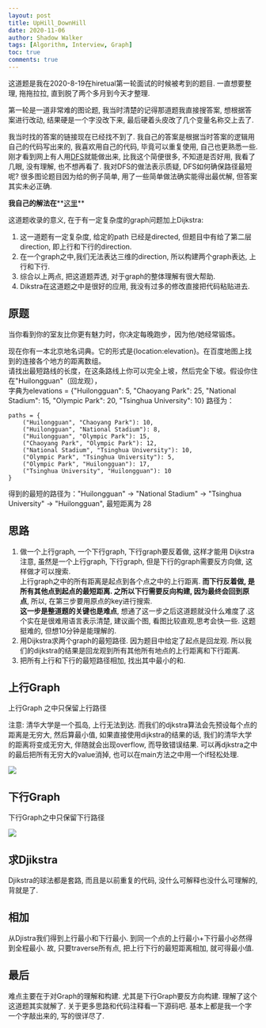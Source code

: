```yaml
---
layout: post
title: UpHill_DownHill
date: 2020-11-06
author: Shadow Walker
tags: [Algorithm, Interview, Graph]
toc: true
comments: true
---
```


这道题是我在2020-8-19在hiretual第一轮面试的时候被考到的题目. 一直想要整理, 拖拖拉拉, 直到脱了两个多月到今天才整理. 

第一轮是一道非常难的图论题, 我当时清楚的记得那道题我直接搜答案, 想根据答案进行改动, 结果硬是一个字没改下来, 最后硬着头皮改了几个变量名称交上去了. 

我当时找的答案的链接现在已经找不到了. 我自己的答案是根据当时答案的逻辑用自己的代码写出来的, 我喜欢用自己的代码, 毕竟可以重复使用, 自己也更熟悉一些.   刚才看到网上有人用[DFS](http://www.liyongzhi.xyz/posts/2020/07/hiretual_interview/)就能做出来, 比我这个简便很多, 不知道是否好用, 我看了几眼, 没有理解, 也不想再看了.  我对DFS的做法表示质疑, DFS如何确保路径最短呢? 很多图论题目因为给的例子简单, 用了一些简单做法确实能得出最优解, 但答案其实未必正确. 

**我自己的解法在****[这里](https://github.com/easonback26/Graph/blob/master/src/Uphill_Downhill.java)**

这道题收录的意义, 在于有一定复杂度的graph问题加上Dijkstra:

1. 这一道题有一定复杂度, 给定的path 已经是directed, 但题目中有给了第二层direction, 即上行和下行的direction. 
2. 在一个graph之中,我们无法表达三维的direction, 所以构建两个graph表达, 上行和下行. 
3. 综合以上两点, 把这道题弄透, 对于graph的整体理解有很大帮助. 
3. Dikstra在这道题之中是很好的应用, 我没有过多的修改直接把代码粘贴进去. 

## 原题

当你看到你的室友比你更有魅力时，你决定每晚跑步，因为他/她经常锻炼。
 
现在你有一本北京地名词典。它的形式是{location:elevation}。在百度地图上找到的连接各个地方的距离数组。  
请找出最短路线的长度，在这条路线上你可以完全上坡，然后完全下坡。假设你住在"Huilongguan"（回龙观），  
字典为elevations = {"Huilongguan": 5, "Chaoyang Park": 25, "National Stadium": 15, "Olympic Park": 20, "Tsinghua University": 10}
路径为：   

```
paths = {   
    ("Huilongguan", "Chaoyang Park"): 10,  
    ("Huilongguan", "National Stadium"): 8,  
    ("Huilongguan", "Olympic Park"): 15,  
    ("Chaoyang Park", "Olympic Park"): 12,  
    ("National Stadium", "Tsinghua University"): 10,  
    ("Olympic Park", "Tsinghua University"): 5,  
    ("Olympic Park", "Huilongguan"): 17,  
    ("Tsinghua University", "Huilongguan"): 10  
}  
```
得到的最短的路径为："Huilongguan" -> "National Stadium" -> "Tsinghua University" -> "Huilongguan", 最短距离为 28

## 思路

1. 做一个上行graph, 一个下行graph,  下行graph要反着做, 这样才能用 Dijkstra
注意, 虽然是一个上行graph, 下行graph, 但是下行的graph需要反方向做, 这样做才可以搜索.  
上行graph之中的所有距离是起点到各个点之中的上行距离. **而下行反着做, 是所有其他点到起点的最短距离. 之所以下行需要反向构建, 因为最终会回到原点**, 所以, 在第三步要用原点的key进行搜索.  
**这一步是整道题的关键也是难点**, 想通了这一步之后这道题就没什么难度了.这个实在是很难用语言表示清楚, 建议画个图, 看图比较直观,思考会快一些.  这题挺难的, 但想10分钟是能理解的.  
2. 用Dijkstra求两个graph的最短路径. 因为题目中给定了起点是回龙观. 所以我们的dijkstra的结果是回龙观到所有其他所有地点的上行距离和下行距离.  
3. 把所有上行和下行的最短路径相加, 找出其中最小的和.

## 上行Graph

上行Graph 之中只保留上行路径

注意: 清华大学是一个孤岛, 上行无法到达. 而我们的djkstra算法会先预设每个点的距离是无穷大, 然后算最小值, 如果直接使用dijkstra的结果的话, 我们的清华大学的距离将变成无穷大, 伴随就会出现overflow, 而导致错误结果.  可以再djkstra之中的最后把所有无穷大的value消掉, 也可以在main方法之中用一个if轻松处理. 
      
![](https://lh3.googleusercontent.com/pw/ACtC-3f0ruhb6wmk4DVZxYFojEAJIljTklILPzzhFGVCdUpwweRtKluvDFBu1jXqYWV7lHmXhfuo1QVJuAPqeRezQoMA_2eDR6sQKQcWuHQolor8EZEyqN-udxCc-4nRd3n8JERZ7yJ-WBnhHZnzSMGLu09d=w601-h578-no?authuser=0)

## 下行Graph

下行Graph之中只保留下行路径

![](https://lh3.googleusercontent.com/pw/ACtC-3dtrLwphOr41sstEzWWrs4a-KQGDRzAdIgmnn6ZORoBcpnjrglcwjOHgW1Al_13GzgHF-rOSfDehKAgNDeR0Wj7c5rnUQ3gqNZcJdg7hEaTyHMPNdHXTPPZdqyua8m4RaBW6bnvpzUe4KnFRtk57Y7O=w620-h399-no?authuser=0)

## 求Djikstra

Djikstra的球法都是套路, 而且是以前重复的代码, 没什么可解释也没什么可理解的, 背就是了. 

## 相加

从Djistra我们得到上行最小和下行最小. 到同一个点的上行最小+下行最小必然得到全程最小. 故, 只要traverse所有点, 把上行下行的最短距离相加, 就可得最小值. 

## 最后

难点主要在于对Graph的理解和构建. 尤其是下行Graph要反方向构建. 理解了这个这道题其实就解了. 关于更多思路和代码注释看一下源码吧. 基本上都是我一个字一个字敲出来的, 写的很详尽了. 